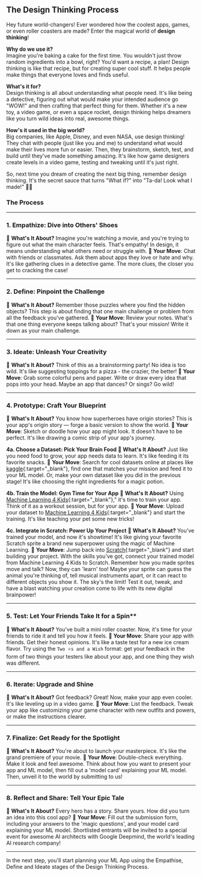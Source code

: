 ## The Design Thinking Process

Hey future world-changers! Ever wondered how the coolest apps, games, or even roller coasters are made? Enter the magical world of **design thinking**!

**Why do we use it?**  
Imagine you're baking a cake for the first time. You wouldn't just throw random ingredients into a bowl, right? You'd want a recipe, a plan! Design thinking is like that recipe, but for creating super cool stuff. It helps people make things that everyone loves and finds useful.

**What's it for?**  
Design thinking is all about understanding what people need. It's like being a detective, figuring out what would make your intended audience go "WOW!" and then crafting that perfect thing for them. Whether it's a new toy, a video game, or even a space rocket, design thinking helps dreamers like you turn wild ideas into real, awesome things.

**How's it used in the big world?**  
Big companies, like Apple, Disney, and even NASA, use design thinking! They chat with people (just like you and me) to understand what would make their lives more fun or easier. Then, they brainstorm, sketch, test, and build until they've made something amazing. It's like how game designers create levels in a video game, testing and tweaking until it's just right.

So, next time you dream of creating the next big thing, remember design thinking. It's the secret sauce that turns "What if?" into "Ta-da! Look what I made!" 🚀🎉


### The Process

---

### 1. Empathize: Dive into Others' Shoes
📌 **What's It About?** 
Imagine you're watching a movie, and you're trying to figure out what the main character feels. That's empathy! In design, it means understanding what others need or struggle with.
📌 **Your Move**: 
Chat with friends or classmates. Ask them about apps they love or hate and why. It's like gathering clues in a detective game. The more clues, the closer you get to cracking the case!

---

### 2. Define: Pinpoint the Challenge
📌 **What's It About?** 
Remember those puzzles where you find the hidden objects? This step is about finding that one main challenge or problem from all the feedback you've gathered.
📌 **Your Move**: 
Review your notes. What's that one thing everyone keeps talking about? That's your mission! Write it down as your main challenge.

---

### 3. Ideate: Unleash Your Creativity
📌 **What's It About?** 
Think of this as a brainstorming party! No idea is too wild. It's like suggesting toppings for a pizza - the crazier, the better!
📌 **Your Move**: 
Grab some colorful pens and paper. Write or draw every idea that pops into your head. Maybe an app that dances? Or sings? Go wild!

---

### 4. Prototype: Craft Your Blueprint
📌 **What's It About?** 
You know how superheroes have origin stories? This is your app's origin story — forge a basic version to show the world.
📌 **Your Move**: 
Sketch or doodle how your app might look. It doesn't have to be perfect. It's like drawing a comic strip of your app's journey.

**4a. Choose a Dataset: Pick Your Brain Food**
📌 **What's It About?** 
Just like you need food to grow, your app needs data to learn. It's like feeding it its favorite snacks.
📌 **Your Move**: 
Search for cool datasets online at places like [kaggle](https://www.kaggle.com/){:target="_blank"}, find one that matches your mission and feed it to your ML model. Or, make your own dataset like you did in the previous stage! It's like choosing the right ingredients for a magic potion.


**4b. Train the Model: Gym Time for Your App**
📌 **What's It About?** 
Using [Machine Learning 4 Kids](https://machinelearningforkids.co.uk/){:target="_blank"}," it's time to train your app. Think of it as a workout session, but for your app.
📌 **Your Move**: 
Upload your dataset to [Machine Learning 4 Kids](https://machinelearningforkids.co.uk/){:target="_blank"} and start the training. It's like teaching your pet some new tricks!


**4c. Integrate in Scratch: Power Up Your Project**
📌 **What's It About?** 
You've trained your model, and now it's showtime! It's like giving your favorite Scratch sprite a brand new superpower using the magic of Machine Learning.
📌 **Your Move**: 
Jump back into [Scratch](https://scratch.machinelearningforkids.co.uk/){:target="_blank"} and start building your project. With the skills you've got, connect your trained model from Machine Learning 4 Kids to Scratch. Remember how you made sprites move and talk? Now, they can 'learn' too! Maybe your sprite can guess the animal you're thinking of, tell musical instruments apart, or it can react to different objects you show it. The sky's the limit! Test it out, tweak, and have a blast watching your creation come to life with its new digital brainpower!

---

### 5. Test: Let Your Friends Take It for a Spin**
📌 **What's It About?** 
You've built a mini roller coaster. Now, it's time for your friends to ride it and tell you how it feels.
📌 **Your Move**: 
Share your app with friends. Get their honest opinions. It's like a taste test for a new ice cream flavor. Try using the `Two ⭐s and a Wish` format: get your feedback in the form of two things your testers like about your app, and one thing they wish was different.

---

### 6. Iterate: Upgrade and Shine
📌 **What's It About?** 
Got feedback? Great! Now, make your app even cooler. It's like leveling up in a video game.
📌 **Your Move**: 
List the feedback. Tweak your app like customizing your game character with new outfits and powers, or make the instructions clearer.

---

### 7. Finalize: Get Ready for the Spotlight
📌 **What's It About?** 
You're about to launch your masterpiece. It's like the grand premiere of your movie.
📌 **Your Move**: 
Double-check everything. Make it look and feel awesome. Think about how you want to present your app and ML model, then fill out a 'model card' explaining your ML model. Then, unveil it to the world by submitting to us!

---

### 8. Reflect and Share: Tell Your Epic Tale
📌 **What's It About?** 
Every hero has a story. Share yours. How did you turn an idea into this cool app?
📌 **Your Move**: 
Fill out the submission form, including your answers to the 'magic questions', and your model card explaining your ML model. Shortlisted entrants will be invited to a special event for awesome AI architects with Google Deepmind, the world's leading AI research company!

---


In the next step, you'll start planning your ML App using the Empathise, Define and Ideate stages of the Design Thinking Process. 